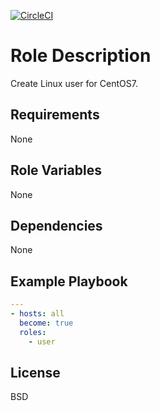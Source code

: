 [![CircleCI](https://dl.circleci.com/status-badge/img/gh/ansible-roles-mamono210/user/tree/main.svg?style=svg)](https://dl.circleci.com/status-badge/redirect/gh/ansible-roles-mamono210/user/tree/main)

Role Description
=========

Create Linux user for CentOS7.

Requirements
------------

None

Role Variables
--------------

None

Dependencies
------------

None

Example Playbook
----------------

```YAML
---
- hosts: all
  become: true
  roles:
    - user
```

License
-------

BSD
